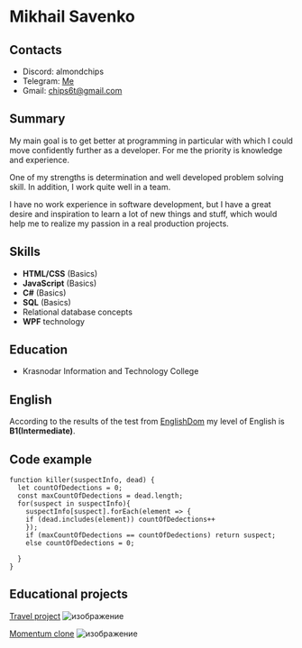 # **Mikhail Savenko**

## Contacts
* Discord: almondchips
* Telegram: [Me](https://t.me/AlmondChips)
* Gmail: <chips6t@gmail.com>

## Summary

My main goal is to get better at programming in particular with which I could move confidently further as a developer. For me the priority is knowledge and experience.

One of my strengths is determination and well developed problem solving skill. In addition, I work quite well in a team.

I have no work experience in software development, but I have a great desire and inspiration to learn a lot of new things and stuff, which would help me to realize my passion in a real production projects.

## Skills
- **HTML/CSS** (Basics)
- **JavaScript** (Basics)
- **C#** (Basics)
- **SQL** (Basics)
- Relational database concepts
- **WPF** technology

## Education
-  Krasnodar Information and Technology College

## English
According to the results of the test from [EnglishDom](https://www.englishdom.com/test-your-english-level/test/) my level of English is **B1(Intermediate)**.

## Code example
```
function killer(suspectInfo, dead) {
  let countOfDedections = 0;
  const maxCountOfDedections = dead.length;
  for(suspect in suspectInfo){
    suspectInfo[suspect].forEach(element => {
    if (dead.includes(element)) countOfDedections++
    });
    if (maxCountOfDedections == countOfDedections) return suspect;
    else countOfDedections = 0;
    
  }
}
```

## Educational projects
[Travel project](https://rolling-scopes-school.github.io/almondchips-JSFEPRESCHOOL2022Q2/travel/)
![изображение](https://user-images.githubusercontent.com/94008966/188714655-c32ae314-9953-4767-b516-7e6328c94a07.png)

[Momentum clone](https://almondchips-momentum.netlify.app/)
![изображение](https://user-images.githubusercontent.com/94008966/188715554-1c99d932-39ac-4473-99db-17bc9b3de139.png)

